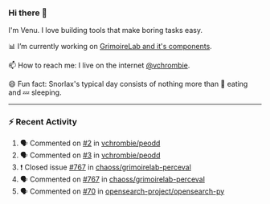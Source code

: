 ### Hi there 👋

I'm Venu. I love building tools that make boring tasks easy.

📊 I’m currently working on [GrimoireLab and it's components](https://chaoss.github.io/grimoirelab).

📫 How to reach me: I live on the internet [@vchrombie](https://www.google.co.in/search?q=vchrombie).

😄 Fun fact: Snorlax's typical day consists of nothing more than :doughnut: eating and :zzz: sleeping.

---

### :zap: Recent Activity

<!--START_SECTION:activity-->
1. 🗣 Commented on [#2](https://github.com/vchrombie/peodd/issues/2) in [vchrombie/peodd](https://github.com/vchrombie/peodd)
2. 🗣 Commented on [#3](https://github.com/vchrombie/peodd/issues/3) in [vchrombie/peodd](https://github.com/vchrombie/peodd)
3. ❗️ Closed issue [#767](https://github.com/chaoss/grimoirelab-perceval/issues/767) in [chaoss/grimoirelab-perceval](https://github.com/chaoss/grimoirelab-perceval)
4. 🗣 Commented on [#767](https://github.com/chaoss/grimoirelab-perceval/issues/767) in [chaoss/grimoirelab-perceval](https://github.com/chaoss/grimoirelab-perceval)
5. 🗣 Commented on [#70](https://github.com/opensearch-project/opensearch-py/issues/70) in [opensearch-project/opensearch-py](https://github.com/opensearch-project/opensearch-py)
<!--END_SECTION:activity-->

<!--
**vchrombie/vchrombie** is a ✨ _special_ ✨ repository because its `README.md` (this file) appears on your GitHub profile.

Here are some ideas to get you started:

- 🔭 I’m currently working on ...
- 🌱 I’m currently learning ...
- 👯 I’m looking to collaborate on ...
- 🤔 I’m looking for help with ...
- 💬 Ask me about ...
- 📫 How to reach me: ...
- 😄 Pronouns: ...
- ⚡ Fun fact: ...
-->
